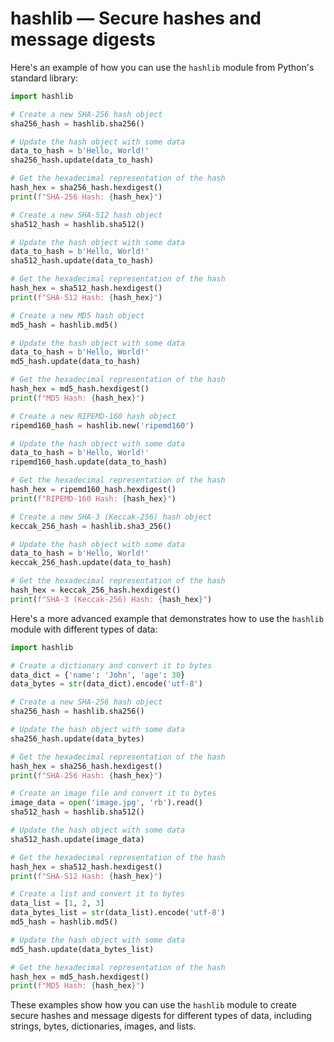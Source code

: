 # hashlib — Secure hashes and message digests

Here's an example of how you can use the `hashlib` module from Python's standard library:

```python
import hashlib

# Create a new SHA-256 hash object
sha256_hash = hashlib.sha256()

# Update the hash object with some data
data_to_hash = b'Hello, World!'
sha256_hash.update(data_to_hash)

# Get the hexadecimal representation of the hash
hash_hex = sha256_hash.hexdigest()
print(f"SHA-256 Hash: {hash_hex}")

# Create a new SHA-512 hash object
sha512_hash = hashlib.sha512()

# Update the hash object with some data
data_to_hash = b'Hello, World!'
sha512_hash.update(data_to_hash)

# Get the hexadecimal representation of the hash
hash_hex = sha512_hash.hexdigest()
print(f"SHA-512 Hash: {hash_hex}")

# Create a new MD5 hash object
md5_hash = hashlib.md5()

# Update the hash object with some data
data_to_hash = b'Hello, World!'
md5_hash.update(data_to_hash)

# Get the hexadecimal representation of the hash
hash_hex = md5_hash.hexdigest()
print(f"MD5 Hash: {hash_hex}")

# Create a new RIPEMD-160 hash object
ripemd160_hash = hashlib.new('ripemd160')

# Update the hash object with some data
data_to_hash = b'Hello, World!'
ripemd160_hash.update(data_to_hash)

# Get the hexadecimal representation of the hash
hash_hex = ripemd160_hash.hexdigest()
print(f"RIPEMD-160 Hash: {hash_hex}")

# Create a new SHA-3 (Keccak-256) hash object
keccak_256_hash = hashlib.sha3_256()

# Update the hash object with some data
data_to_hash = b'Hello, World!'
keccak_256_hash.update(data_to_hash)

# Get the hexadecimal representation of the hash
hash_hex = keccak_256_hash.hexdigest()
print(f"SHA-3 (Keccak-256) Hash: {hash_hex}")
```

Here's a more advanced example that demonstrates how to use the `hashlib` module with different types of data:

```python
import hashlib

# Create a dictionary and convert it to bytes
data_dict = {'name': 'John', 'age': 30}
data_bytes = str(data_dict).encode('utf-8')

# Create a new SHA-256 hash object
sha256_hash = hashlib.sha256()

# Update the hash object with some data
sha256_hash.update(data_bytes)

# Get the hexadecimal representation of the hash
hash_hex = sha256_hash.hexdigest()
print(f"SHA-256 Hash: {hash_hex}")

# Create an image file and convert it to bytes
image_data = open('image.jpg', 'rb').read()
sha512_hash = hashlib.sha512()

# Update the hash object with some data
sha512_hash.update(image_data)

# Get the hexadecimal representation of the hash
hash_hex = sha512_hash.hexdigest()
print(f"SHA-512 Hash: {hash_hex}")

# Create a list and convert it to bytes
data_list = [1, 2, 3]
data_bytes_list = str(data_list).encode('utf-8')
md5_hash = hashlib.md5()

# Update the hash object with some data
md5_hash.update(data_bytes_list)

# Get the hexadecimal representation of the hash
hash_hex = md5_hash.hexdigest()
print(f"MD5 Hash: {hash_hex}")
```

These examples show how you can use the `hashlib` module to create secure hashes and message digests for different types of data, including strings, bytes, dictionaries, images, and lists.
